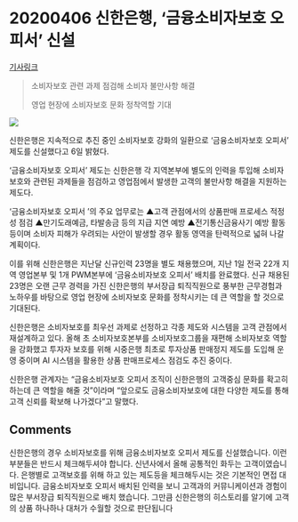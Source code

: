 # 20200406 신한은행, ‘금융소비자보호 오피서’ 신설

[기사링크](<http://www.ftoday.co.kr/news/articleView.html?idxno=200477>)



> 소비자보호 관련 과제 점검해 소비자 불만사항 해결
>
> 영업 현장에 소비자보호 문화 정착역할 기대



![](https://cdn.ftoday.co.kr/news/photo/202004/200477_200448_586.jpg)



  신한은행은 지속적으로 추진 중인 소비자보호 강화의 일환으로 ‘금융소비자보호 오피서’ 제도를 신설했다고 6일 밝혔다.



‘금융소비자보호 오피서’ 제도는 신한은행 각 지역본부에 별도의 인력을 투입해 소비자보호와 관련된 과제들을 점검하고 영업점에서 발생한 고객의 불만사항 해결을 지원하는 제도다.



‘금융소비자보호 오피서 ’의 주요 업무로는 ▲고객 관점에서의 상품판매 프로세스 적정성 점검 ▲만기도래예금, 타발송금 등의 지급 지연 예방 ▲전기통신금융사기 예방 활동 등이며 소비자 피해가 우려되는 사안이 발생할 경우 활동 영역을 탄력적으로 넓혀 나갈 계획이다.



이를 위해 신한은행은 지난달 신규인력 23명을 별도 채용했으며, 지난 1일 전국 22개 지역 영업본부 및 1개 PWM본부에 ‘금융소비자보호 오피서’ 배치를 완료했다. 신규 채용된 23명은 오랜 근무 경력을 가진 신한은행의 부서장급 퇴직직원으로 풍부한 근무경험과 노하우를 바탕으로 영업 현장에 소비자보호 문화를 정착시키는 데 큰 역할을 할 것으로 기대된다.



신한은행은 소비자보호를 최우선 과제로 선정하고 각종 제도와 시스템을 고객 관점에서 재설계하고 있다. 올해 초 소비자보호본부를 소비자보호그룹을 재편해 소비자보호 역할을 강화했고 투자자 보호를 위해 시중은행 최초로 투자상품 판매정지 제도를 도입해 운영 중이며 AI 시스템을 활용한 상품 판매프로세스 점검도 추진 중이다.



신한은행 관계자는 “금융소비자보호 오피서 조직이 신한은행의 고객중심 문화를 확고히 하는데 큰 역할을 해줄 것”이라며 “앞으로도 금융소비자보호에 대한 다양한 제도를 통해 고객 신뢰를 확보해 나가겠다”고 말했다.



## Comments

신한은행의 경우 소비자보호를 위해 금융소비자보호 오피서 제도를 신설했습니다. 이런 부분들은 반드시 체크해두셔야 합니다.
신년사에서 올해 공통적인 화두는 고객이였습니다. 은행별로 고객보호를 위해 하고 있는 제도등을 체크해두시는 것은 기본적인 면접 대비입니다.
금융소비자보호 오피서 배치된 인력을 보니 고객과의 커뮤니케이션과 경험이 많은 부서장급 퇴직직원으로 배치 했습니다. 그만큼 신한은행의 히스토리를 알기에 고객의 상품 하나하나 대처가 수월할 것으로 판단됩니다

